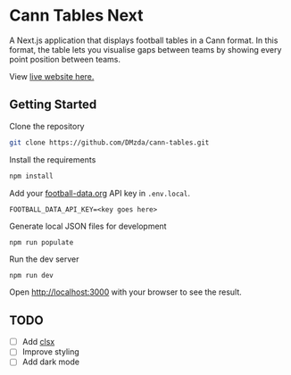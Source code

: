 # Cann Tables Next

A Next.js application that displays football tables in a Cann format. In this format, the table lets you
visualise gaps between teams by showing every point position between teams.

View [live website here.](https://cann-tables-next.vercel.app/)

## Getting Started

Clone the repository

```bash
git clone https://github.com/DMzda/cann-tables.git
```

Install the requirements

```bash
npm install
```

Add your [football-data.org](https://www.football-data.org/) API key in `.env.local`.

```
FOOTBALL_DATA_API_KEY=<key goes here>
```

Generate local JSON files for development

```
npm run populate
```

Run the dev server

```bash
npm run dev
```

Open [http://localhost:3000](http://localhost:3000) with your browser to see the result.

## TODO

- [ ] Add [clsx](https://github.com/lukeed/clsx)
- [ ] Improve styling
- [ ] Add dark mode
